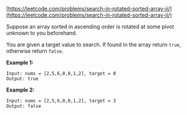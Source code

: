 [https://leetcode.com/problems/search-in-rotated-sorted-array-ii/](https://leetcode.com/problems/search-in-rotated-sorted-array-ii/)

Suppose an array sorted in ascending order is rotated at some pivot unknown to you beforehand.

You are given a target value to search. If found in the array return `true`, otherwise return `false`.

**Example 1:**
```
Input: nums = [2,5,6,0,0,1,2], target = 0
Output: true
```

**Example 2:**
```
Input: nums = [2,5,6,0,0,1,2], target = 3
Output: false
```

